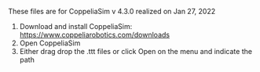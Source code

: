 These files are for CoppeliaSim v 4.3.0 realized on Jan 27, 2022

1) Download and install CoppeliaSim: https://www.coppeliarobotics.com/downloads
2) Open CoppeliaSim
3) Either drag drop the .ttt files or click Open on the menu and indicate the path 
